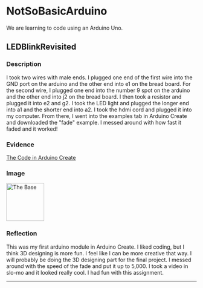 # NotSoBasicArduino

We are learning to code using an Arduino Uno.

## LEDBlinkRevisited

### Description

I took two wires with male ends. I plugged one end of the first wire into the GND port on the arduino and the other end into e1 on the bread board. For the second wire, I plugged one end into the number 9 spot on the arduino and the other end into j2 on the bread board. I then took a resistor and plugged it into e2 and g2. I took the LED light and plugged the longer end into a1 and the shorter end into a2. I took the hdmi cord and plugged it into my computer. From there, I went into the examples tab in Arduino Create and downloaded the "fade" example. I messed around with how fast it faded and it worked!

### Evidence
[The Code in Arduino Create](https://create.arduino.cc/editor/qragsda80/6c9ae5f0-c886-4ab2-83a6-765d254922f4)

### Image

<img src="images/LEDBlinkRev.jpg" alt="The Base" width="100">

### Reflection

This was my first arduino module in Arduino Create. I liked coding, but I think 3D designing is more fun. I feel like I can be more creative that way. I will probably be doing the 3D designing part for the final project. I messed around with the speed of the fade and put it up to 5,000. I took a video in slo-mo and it looked really cool. I had fun with this assignment.

---
